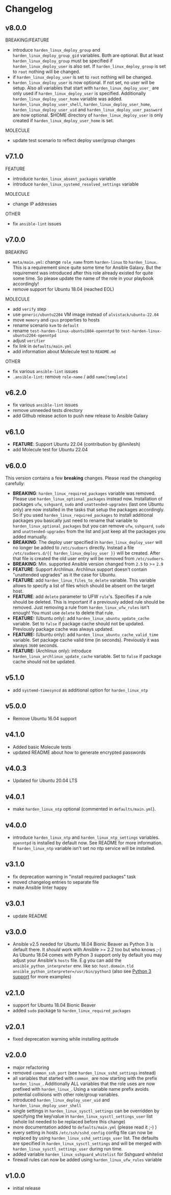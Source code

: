 # Changelog

## v8.0.0

BREAKING/FEATURE

- introduce `harden_linux_deploy_group` and `harden_linux_deploy_group_gid` variables. Both are optional. But at least `harden_linux_deploy_group` must be specified if `harden_linux_deploy_user` is also set. If `harden_linux_deploy_group` is set to `root` nothing will be changed.
- if `harden_linux_deploy_user` is set to `root` nothing will be changed.
- `harden_linux_deploy_user` is now optional. If not set, no user will be setup. Also all variables that start with `harden_linux_deploy_user_` are only used if `harden_linux_deploy_user` is specified. Additionally `harden_linux_deploy_user_home` variable was added. `harden_linux_deploy_user_shell`, `harden_linux_deploy_user_home`, `harden_linux_deploy_user_uid` and `harden_linux_deploy_user_password` are now optional. $HOME directory of `harden_linux_deploy_user` is only created if `harden_linux_deploy_user_home` is set.

MOLECULE

- update test scenario to reflect deploy user/group changes

## v7.1.0

FEATURE

- introduce `harden_linux_absent_packages` variable
- introduce `harden_linux_systemd_resolved_settings` variable

MOLECULE

- change IP addresses

OTHER

- fix `ansible-lint` issues

## v7.0.0

BREAKING

- `meta/main.yml`: change `role_name` from `harden-linux` to `harden_linux`. This is a requirement since quite some time for Ansible Galaxy. But the requirement was introduced after this role already existed for quite some time. So please update the name of the role in your playbook accordingly!
- remove support for Ubuntu 18.04 (reached EOL)

MOLECULE

- add `verify` step
- use `generic/ubuntu2204` VM image instead of `alvistack/ubuntu-22.04`
- move `memory` and `cpus` properties to hosts
- rename scenario `kvm` to `default`
- rename `test-harden-linux-ubuntu1804-openntpd` to `test-harden-linux-ubuntu2204-openntpd`
- adjust `verifier`
- fix link in `defaults/main.yml`
- add information about Molecule test to `README.md`

OTHER

- fix various `ansible-lint` issues
- `.ansible-lint`: remove `role-name` / add `name[template]`

## v6.2.0

- fix various `ansible-lint` issues
- remove unneeded tests directory
- add Github release action to push new release to Ansible Galaxy

## v6.1.0

- **FEATURE**: Support Ubuntu 22.04 (contribution by @lvnilesh)
- add Molecule test for Ubuntu 22.04

## v6.0.0

This version contains a few **breaking** changes. Please read the changelog carefully:

- **BREAKING**: `harden_linux_required_packages` variable was removed. Please use `harden_linux_optional_packages` instead now. Installation of packages `ufw`, `sshguard`, `sudo` and `unattended-upgrades` (last one Ubuntu only) are now installed in the tasks that setup the packages accordingly. So if you used `harden_linux_required_packages` to install additional packages you basically just need to rename that variable to `harden_linux_optional_packages` but you can remove `ufw`, `sshguard`, `sudo` and `unattended-upgrades` from the list and just keep all the packages you added manually.
- **BREAKING**: The deploy user specified in `harden_linux_deploy_user` will no longer be added to `/etc/sudoers` directly. Instead a file `/etc/sudoers.d/{{ harden_linux_deploy_user }}` will be created. After that file is created the old user entry will be removed from `/etc/sudoers`.
- **BREAKING**: Min. supported Ansible version changed from `2.5` to >= `2.9`
- **FEATURE**: Support Archlinux. Archlinux support doesn't contain "unattended upgrades" as it the case for Ubuntu.
- **FEATURE**: add `harden_linux_files_to_delete` variable. This variable allows to specify a list of files which should be absent on the target host.
- **FEATURE**: add `delete` parameter to UFW `rule`'s. Specifies if a rule should be deleted. This is important if a previously added rule should be removed. Just removing a rule from `harden_linux_ufw_rules` isn't enough! You must use `delete` to delete that rule.
- **FEATURE:** (Ubuntu only): add `harden_linux_ubuntu_update_cache` variable. Set to `false` if package cache should not be updated. Previously package cache was always updated.
- **FEATURE:** (Ubuntu only): add `harden_linux_ubuntu_cache_valid_time` variable. Set package cache valid time (in seconds). Previously it was always `3600` seconds.
- **FEATURE:** (Archlinux only): introduce `harden_linux_archlinux_update_cache` variable. Set to `false` if package cache should not be updated.

## v5.1.0

- add `systemd-timesyncd` as additional option for `harden_linux_ntp`

## v5.0.0

- Remove Ubuntu 16.04 support

## v4.1.0

- Added basic Molecule tests
- updated README about how to generate encrypted passwords

## v4.0.3

- Updated for Ubuntu 20.04 LTS

## v4.0.1

- make `harden_linux_ntp` optional (commented in `defaults/main.yml`).

## v4.0.0

- introduce `harden_linux_ntp` and `harden_linux_ntp_settings` variables. `openntpd` is installed by default now. See README for more information. If `harden_linux_ntp` variable isn't set no ntp service will be installed.

## v3.1.0

- fix deprecation warning in "install required packages" task
- moved changelog entries to separate file
- make Ansible linter happy

## v3.0.1

- update README

## v3.0.0

- Ansible v2.5 needed for Ubuntu 18.04 Bionic Beaver as Python 3 is default there. It *should* work with Ansible >= 2.2 too but who knows ;-) As Ubuntu 18.04 comes with Python 3 support only by default you may adjust your Ansible's `hosts` file. E.g you can add the `ansible_python_interpreter` env. like so: `host.domain.tld ansible_python_interpreter=/usr/bin/python3` (also see [Python 3 support](http://docs.ansible.com/ansible/latest/reference_appendices/python_3_support.html) for more examples)

## v2.1.0

- support for Ubuntu 18.04 Bionic Beaver
- added `sudo` package to `harden_linux_required_packages`

## v2.0.1

- fixed deprecation warning while installing aptitude

## v2.0.0

- major refactoring
- removed `common_ssh_port` (see `harden_linux_sshd_settings` instead)
- all variables that started with `common_` are now starting with the prefix `harden_linux_`. Additionally ALL variables that the role uses are now prefixed with `harden_linux_`. Using a variable name prefix avoids potential collisions with other role/group variables.
- introduced `harden_linux_deploy_user_uid` and `harden_linux_deploy_user_shell`
- single settings in `harden_linux_sysctl_settings` can be overridden by specifying the key/value in `harden_linux_sysctl_settings_user` list (whole list needed to be replaced before this change)
- more documentation added to `defaults/main.yml` (please read it ;-) )
- every setting in hosts `/etc/ssh/sshd_config` config file can now be replaced by using `harden_linux_sshd_settings_user` list. The defaults are specified in `harden_linux_sysctl_settings` and will be merged with `harden_linux_sysctl_settings_user` during run time.
- added variable `harden_linux_sshguard_whitelist` for Sshguard whitelist
- firewall rules can now be added using `harden_linux_ufw_rules` variable

## v1.0.0

- initial release
